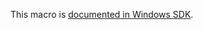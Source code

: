 This macro is [documented in Windows SDK](https://learn.microsoft.com/en-us/windows/win32/api/ntdef/nf-ntdef-containing_record).
